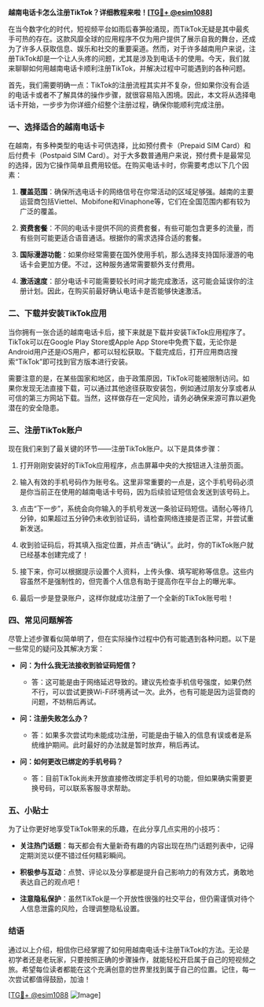 **越南电话卡怎么注册TikTok？详细教程来啦！[[TG💪+ @esim1088](https://t.me/s/esim1088)]**

在当今数字化的时代，短视频平台如雨后春笋般涌现，而TikTok无疑是其中最炙手可热的存在。这款风靡全球的应用程序不仅为用户提供了展示自我的舞台，还成为了许多人获取信息、娱乐和社交的重要渠道。然而，对于许多越南用户来说，注册TikTok却是一个让人头疼的问题，尤其是涉及到电话卡的使用。今天，我们就来聊聊如何用越南电话卡顺利注册TikTok，并解决过程中可能遇到的各种问题。

首先，我们需要明确一点：TikTok的注册流程其实并不复杂，但如果你没有合适的电话卡或者不了解具体的操作步骤，就很容易陷入困境。因此，本文将从选择电话卡开始，一步步为你详细介绍整个注册过程，确保你能顺利完成注册。

### 一、选择适合的越南电话卡

在越南，有多种类型的电话卡可供选择，比如预付费卡（Prepaid SIM Card）和后付费卡（Postpaid SIM Card）。对于大多数普通用户来说，预付费卡是最常见的选择，因为它操作简单且费用较低。在购买电话卡时，你需要考虑以下几个因素：

1. **覆盖范围**：确保所选电话卡的网络信号在你常活动的区域足够强。越南的主要运营商包括Viettel、Mobifone和Vinaphone等，它们在全国范围内都有较为广泛的覆盖。
   
2. **资费套餐**：不同的电话卡提供不同的资费套餐，有些可能包含更多的流量，而有些则可能更适合语音通话。根据你的需求选择合适的套餐。

3. **国际漫游功能**：如果你经常需要在国外使用手机，那么选择支持国际漫游的电话卡会更加方便。不过，这种服务通常需要额外支付费用。

4. **激活速度**：部分电话卡可能需要较长时间才能完成激活，这可能会延误你的注册计划。因此，在购买前最好确认电话卡是否能够快速激活。

### 二、下载并安装TikTok应用

当你拥有一张合适的越南电话卡后，接下来就是下载并安装TikTok应用程序了。TikTok可以在Google Play Store或Apple App Store中免费下载，无论你是Android用户还是iOS用户，都可以轻松获取。下载完成后，打开应用商店搜索“TikTok”即可找到官方版本进行安装。

需要注意的是，在某些国家和地区，由于政策原因，TikTok可能被限制访问。如果你发现无法直接下载，可以通过其他途径获取安装包，例如通过朋友分享或者从可信的第三方网站下载。当然，这样做存在一定风险，请务必确保来源可靠以避免潜在的安全隐患。

### 三、注册TikTok账户

现在我们来到了最关键的环节——注册TikTok账户。以下是具体步骤：

1. 打开刚刚安装好的TikTok应用程序，点击屏幕中央的大按钮进入注册页面。

2. 输入有效的手机号码作为账号名。这里非常重要的一点是，这个手机号码必须是你当前正在使用的越南电话卡号码，因为后续验证短信会发送到该号码上。

3. 点击“下一步”，系统会向你输入的手机号发送一条验证码短信。请耐心等待几分钟，如果超过五分钟仍未收到验证码，请检查网络连接是否正常，并尝试重新发送。

4. 收到验证码后，将其填入指定位置，并点击“确认”。此时，你的TikTok账户就已经基本创建完成了！

5. 接下来，你可以根据提示设置个人资料，上传头像、填写昵称等信息。这些内容虽然不是强制性的，但完善个人信息有助于提高你在平台上的曝光率。

6. 最后一步是登录账户，这样你就成功注册了一个全新的TikTok账号啦！

### 四、常见问题解答

尽管上述步骤看似简单明了，但在实际操作过程中仍有可能遇到各种问题。以下是一些常见的疑问及其解决方案：

- **问：为什么我无法接收到验证码短信？**
  - 答：这可能是由于网络延迟导致的。建议先检查手机信号强度，如果仍然不行，可以尝试更换Wi-Fi环境再试一次。此外，也有可能是因为运营商的问题，不妨稍后再试。

- **问：注册失败怎么办？**
  - 答：如果多次尝试均未能成功注册，可能是由于输入的信息有误或者是系统维护期间。此时最好的办法就是暂时放弃，稍后再试。

- **问：如何更改已绑定的手机号码？**
  - 答：目前TikTok尚未开放直接修改绑定手机号的功能，但如果确实需要更换号码，可以联系客服寻求帮助。

### 五、小贴士

为了让你更好地享受TikTok带来的乐趣，在此分享几点实用的小技巧：

- **关注热门话题**：每天都会有大量新奇有趣的内容出现在热门话题列表中，记得定期浏览以便不错过任何精彩瞬间。
  
- **积极参与互动**：点赞、评论以及分享都是提升自己影响力的有效方式，勇敢地表达自己的观点吧！

- **注意隐私保护**：虽然TikTok是一个开放性很强的社交平台，但仍需谨慎对待个人信息泄露的风险，合理调整隐私设置。

### 结语

通过以上介绍，相信你已经掌握了如何用越南电话卡注册TikTok的方法。无论是初学者还是老玩家，只要按照正确的步骤操作，就能轻松开启属于自己的短视频之旅。希望每位读者都能在这个充满创意的世界里找到属于自己的位置。记住，每一次尝试都值得鼓励，加油！

[[TG💪+ @esim1088](https://t.me/s/esim1088) ![Image](https://i.postimg.cc/4NQfJmqS/Snipaste-2025-05-13-00-14-12.png)]